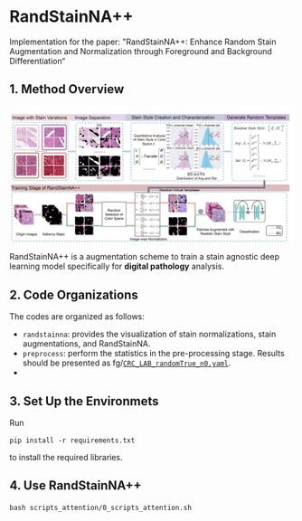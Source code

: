 # RandStainNA++

Implementation for the paper: "RandStainNA++: Enhance Random Stain Augmentation and Normalization through Foreground and Background Differentiation“



## 1. Method Overview

![The overall pipeline of the proposed RandStainNA++ that fuses stain normalization and stain augmentation.](img/framework.png)

RandStainNA++ is a augmentation scheme to train a stain agnostic deep learning model specifically for **digital pathology** analysis. 


## 2. Code Organizations
The codes are organized as follows:
- `randstainna`: provides the visualization of stain normalizations, stain augmentations, and RandStainNA.
- `preprocess`: perform the statistics in the pre-processing stage. Results should be presented as fg/[`CRC_LAB_randomTrue_n0.yaml`](./CRC_LAB_randomTrue_n0.yaml).
- 


## 3. Set Up the Environmets
Run 
```
pip install -r requirements.txt
```
to install the required libraries. 

## 4. Use RandStainNA++

```
bash scripts_attention/0_scripts_attention.sh
```

